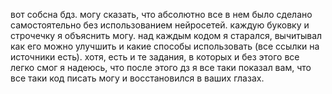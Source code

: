 вот собсна бдз. могу сказать, что абсолютно все в нем было сделано самостоятельно без использованием нейросетей. каждую буковку и строчечку я объяснить могу. над каждым кодом я старался, вычитывал как его можно улучшить и какие способы использовать (все ссылки на источники есть). хотя, есть и те задания, в которых и без этого все легко смог я надеюсь, что после этого дз я все таки показал вам, что все таки код писать могу и восстановился в ваших глазах.
